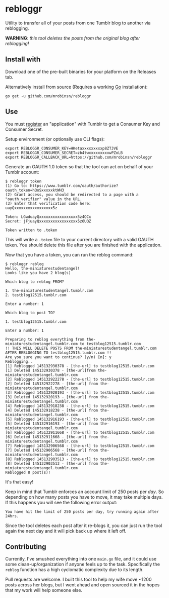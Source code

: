 # rebloggr

Utility to transfer all of your posts from one Tumblr blog to another via reblogging.

**WARNING**: *this tool deletes the posts from the original blog after reblogging!*

## Install with
Download one of the pre-built binaries for your platform on the Releases tab.

Alternatively install from source (Requires a working [Go](https://golang.org/) installation):
```
go get -u github.com/mrobinsn/rebloggr
```

## Use

You must [register](https://www.tumblr.com/oauth/apps) an "application" with Tumblr to get a Consumer Key and Consumer Secret.

Setup environment (or optionally use CLI flags):
```
export REBLOGGR_CONSUMER_KEY=HKetaxxxxxxxxxp8ZTJVE
export REBLOGGR_CONSUMER_SECRET=zb4twxxxxxxxxxwPZoLB
export REBLOGGR_CALLBACK_URL=https://github.com/mrobinsn/rebloggr
```

Generate an OAUTH 1.0 token so that the tool can act on behalf of your Tumblr account:
```
$ rebloggr token
(1) Go to: https://www.tumblr.com/oauth/authorize?oauth_token=hQoSxxxxxktWH3
(2) Grant access, you should be redirected to a page with a "oauth_verifier" value in the URL.
(3) Enter that verification code here:
uayQxxxxxxxxxxxxxxxxx5z

Token: LGwduayQxxxxxxxxxxxxxxxxx5z4QCx
Secret: jFjuayQxxxxxxxxxxxxxxxxx5z6UQZ

Token written to .token
```

This will write a `.token` file to your current directory with a valid OAUTH token.
You should delete this file after you are finished with the application.

Now that you have a token, you can run the reblog command:

```
$ rebloggr reblog
Hello, the-miniaturestudentangel!
Looks like you have 2 blog(s)

Which blog to reblog FROM?

1. the-miniaturestudentangel.tumblr.com
2. testblog12515.tumblr.com

Enter a number: 1

Which blog to post TO?

1. testblog12515.tumblr.com

Enter a number: 1

Preparing to reblog everything from the-miniaturestudentangel.tumblr.com to testblog12515.tumblr.com
!! THIS WILL DELETE POSTS FROM the-miniaturestudentangel.tumblr.com AFTER REBLOGGING TO testblog12515.tumblr.com !!
Are you sure you want to continue? (y/n) [n]: y
Reblogging..
[1] Reblogged 145132930378 - [the-url] to testblog12515.tumblr.com
[1] Deleted 145132930378 - [the-url]from the-miniaturestudentangel.tumblr.com
[2] Reblogged 145132922278 - [the-url] to testblog12515.tumblr.com
[2] Deleted 145132922278 - [the-url] from the-miniaturestudentangel.tumblr.com
[3] Reblogged 145132920193 - [the-url] to testblog12515.tumblr.com
[3] Deleted 145132920193 - [the-url] from the-miniaturestudentangel.tumblr.com
[4] Reblogged 145132918238 - [the-url] to testblog12515.tumblr.com
[4] Deleted 145132918238 - [the-url] from the-miniaturestudentangel.tumblr.com
[5] Reblogged 145132916193 - [the-url] to testblog12515.tumblr.com
[5] Deleted 145132916193 - [the-url] from the-miniaturestudentangel.tumblr.com
[6] Reblogged 145132911668 - [the-url] to testblog12515.tumblr.com
[6] Deleted 145132911668 - [the-url] from the-miniaturestudentangel.tumblr.com
[7] Reblogged 145132906568 - [the-url] to testblog12515.tumblr.com
[7] Deleted 145132906568 - [the-url] from the-miniaturestudentangel.tumblr.com
[8] Reblogged 145132903513 - [the-url] to testblog12515.tumblr.com
[8] Deleted 145132903513 - [the-url] from the-miniaturestudentangel.tumblr.com
Reblogged 8 post(s)!
```

It's that easy!

Keep in mind that Tumblr enforces an account limit of 250 posts per *day*. So depending on how many posts you have to move, it may take multiple days. If this happens you will see the following error output:
```
You have hit the limit of 250 posts per day, try running again after 24hrs.
```

Since the tool deletes each post after it re-blogs it, you can just run the tool again the next day and it will pick back up where it left off.

## Contributing

Currently, I've smushed everything into one `main.go` file, and it could use some clean-up/organization if anyone feels up to the task. Specifically the `reblog` function has a high cyclomatic complexity due to its length.

Pull requests are welcome. I built this tool to help my wife move ~1200 posts across her blogs, but I went ahead and open sourced it in the hopes that my work will help someone else.
